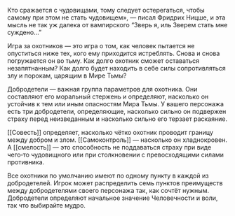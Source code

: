 Кто сражается с чудовищами, тому следует остерегаться, чтобы самому при этом не стать чудовищем», — писал Фридрих Ницше, и эта мысль не так уж далека от вампирского “Зверь я, иль Зверем стать мне суждено...”

Игра за охотников — это игра о том, как человек пытается не опуститься ниже тех, кого ему приходится истреблять. Снова и снова погружается он во тьму. Как долго охотник сможет оставаться незапятнанным? Как долго будет находить в себе силы сопротивляться злу и порокам, царящим в Мире Тьмы?

Добродетели — важная группа параметров для охотника. Они составляют его моральный стержень и определяют, насколько он устойчив к тем или иным опасностям Мира Тьмы. У вашего персонажа есть три добродетели, определяющие, насколько сильно он подвержен страху перед неизведанным и насколько сильно его терзает раскаяние.

[[Совесть]] определяет, насколько чётко охотник проводит границу между добром и злом. [[Самоконтроль]] — насколько он хладнокровен. А [[смелость]] — это способность не поддаваться страху при виде чего‐то чудовищного или при столкновении с превосходящими силами противника.

Все охотники по умолчанию имеют по одному пункту в каждой из добродетелей. Игрок может распределить семь пунктов преимуществ между добродетелями своего персонажа так, как сочтёт нужным. Добродетели определяют начальное значение Человечности и воли, так что выбирайте мудро.